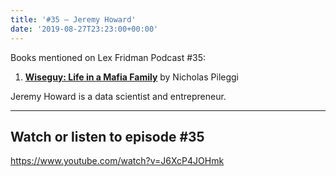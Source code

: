 ```yaml
---
title: '#35 – Jeremy Howard'
date: '2019-08-27T23:23:00+00:00'
---
```


Books mentioned on Lex Fridman Podcast #35:

1. <b><a href="https://amzn.to/3OiPwJX" target="_blank" rel="sponsored noopener noreferrer">Wiseguy: Life in a Mafia Family</a></b> by Nicholas Pileggi

<!--more-->

Jeremy Howard is a data scientist and entrepreneur.

- - - - - -

## Watch or listen to episode #35

<https://www.youtube.com/watch?v=J6XcP4JOHmk>